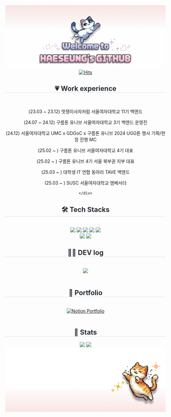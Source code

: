 <div align="center">
  <img src="https://github.com/GOOHAESEUNG/GOOHAESEUNG/blob/main/%EC%A0%9C%EB%AA%A9%EC%9D%84-%EC%9E%85%EB%A0%A5%ED%95%B4%EC%A3%BC%EC%84%B8%EC%9A%94_.gif?raw=true" />
</div>


<div align="center">
  <a href="https://hits.seeyoufarm.com">
    <img src="https://hits.seeyoufarm.com/api/count/incr/badge.svg?url=https%3A%2F%2Fgithub.com%2FGOOHAESEUNG&count_bg=%23D8D7FF&title_bg=%23FF7C7C&icon=github.svg&icon_color=%23FFFFFF&title=hits&edge_flat=false" alt="Hits">
  </a>
</div>





<div align= "center">
      <h2 style="border-bottom: 1px solid #d8dee4; color: #282d33;"> 💗 Work experience  </h2> <br> 

(23.03 ~ 23.12) 멋쟁이사자처럼 서울여자대학교 11기 백엔드

(24.07 ~ 24.12) 구름톤 유니브 서울여자대학교 3기 백엔드 운영진

(24.12) 서울여자대학교 UMC x GDGoC x 구름톤 유니브 2024 UGG톤 행사 기획/현장 진행 MC

(25.02 ~ ) 구름톤 유니브 서울여자대학교 4기 대표

(25.02 ~ ) 구름톤 유니브 4기 서울 북부권 지부 대표

(25.03 ~ ) 대학생 IT 연합 동아리 TAVE 백엔드

(25.03 ~ ) SUSC 서울여자대학교 엠베서더

    </div>
    
<div align= "center">
    <h2 style="border-bottom: 1px solid #d8dee4; color: #282d33;"> 🛠️ Tech Stacks </h2> <br> 
    <div style="margin: 0 auto; text-align: center;" align= "center"> <img src="https://img.shields.io/badge/Android-3DDC84?style=for-the-badge&logo=Android&logoColor=white">
          <img src="https://img.shields.io/badge/C++-00599C?style=for-the-badge&logo=C%2B%2B&logoColor=white">
          <img src="https://img.shields.io/badge/Django-092E20?style=for-the-badge&logo=Django&logoColor=white">
          <img src="https://img.shields.io/badge/Java-007396?style=for-the-badge&logo=Java&logoColor=white">
          <img src="https://img.shields.io/badge/Python-3776AB?style=for-the-badge&logo=Python&logoColor=white">
          <br/><img src="https://img.shields.io/badge/Spring-6DB33F?style=for-the-badge&logo=Spring&logoColor=white">
          <img src="https://img.shields.io/badge/Spring Boot-6DB33F?style=for-the-badge&logo=Spring Boot&logoColor=white">
          </div>
    </div>
    <div align= "center">
    <h2 style="border-bottom: 1px solid #d8dee4; color: #282d33;"> 🧑‍💻 DEV log </h2> <br> 
         <a href=https://gabalsebal.tistory.com/> <img src="https://img.shields.io/badge/Tistory-000000?style=for-the-badge&logo=Tistory&logoColor=white&link=https://gabalsebal.tistory.com/"> </a>
          </div>  <br> 
              <div align= "center">
    <h2 style="border-bottom: 1px solid #d8dee4; color: #282d33;"> 🎥 Portfolio </h2> <br> 
           <a href="" target="_blank">
    <img src="https://img.shields.io/badge/Notion-Portfolio-000000?style=for-the-badge&logo=notion&logoColor=white" alt="Notion Portfolio">
  </a>
          </div>  <br> 
    <div align= "center">  </div> 
    </div>
<div align= "center"> 
    <h2 style="border-bottom: 1px solid #d8dee4; color: #282d33;"> 🏅 Stats </h2> <div align= "center"> <img src="https://github-readme-stats.vercel.app/api?username=GOOHAESEUNG&bg_color=180,ffffff,00000000&title_color=eda6c2&text_color=eda6c2"
         /> <img src="https://github-readme-stats.vercel.app/api/top-langs/?username=GOOHAESEUNG&layout=compact&bg_color=180,ffffff,00000000&title_color=eda6c2&text_color=eda6c2"
           /> </div> 
    </div>
    



<div align="center">
  <img src="https://github.com/GOOHAESEUNG/GOOHAESEUNG/blob/main/%EC%A0%9C%EB%AA%A9%EC%9D%84%20%EC%9E%85%EB%A0%A5%ED%95%B4%EC%A3%BC%EC%84%B8%EC%9A%94_-002%20(1).png?raw=true" />
</div>


